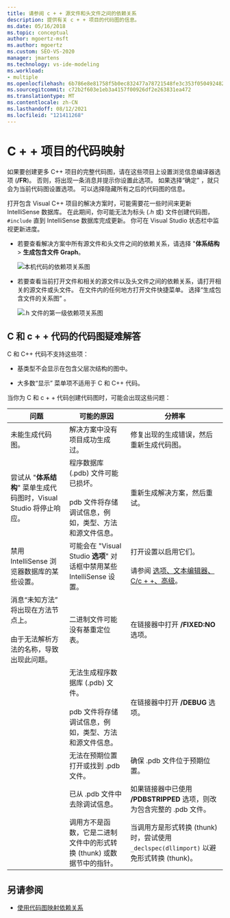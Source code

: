 ```yaml
---
title: 请参阅 c + + 源文件和头文件之间的依赖关系
description: 提供有关 c + + 项目的代码图的信息。
ms.date: 05/16/2018
ms.topic: conceptual
author: mgoertz-msft
ms.author: mgoertz
ms.custom: SEO-VS-2020
manager: jmartens
ms.technology: vs-ide-modeling
ms.workload:
- multiple
ms.openlocfilehash: 6b786e8e81758f5b0ec832477a78721548fe3c353f050492482c5d047238ff25
ms.sourcegitcommit: c72b2f603e1eb3a4157f00926df2e263831ea472
ms.translationtype: MT
ms.contentlocale: zh-CN
ms.lasthandoff: 08/12/2021
ms.locfileid: "121411268"
---
```

# <a name="code-maps-for-c-projects"></a>C + + 项目的代码映射

如果要创建更多 C++ 项目的完整代码图，请在这些项目上设置浏览信息编译器选项 (**/FR**)。 否则，将出现一条消息并提示你设置此选项。 如果选择“确定” ，就只会为当前代码图设置选项。 可以选择隐藏所有之后的代码图的信息。

打开包含 Visual C++ 项目的解决方案时，可能需要花一些时间来更新 IntelliSense 数据库。 在此期间，你可能无法为标头 (*.h* 或) 文件创建代码图， `#include` 直到 IntelliSense 数据库完成更新。 你可在 Visual Studio 状态栏中监视更新进度。

- 若要查看解决方案中所有源文件和头文件之间的依赖关系，请选择 "**体系结构**  >  **生成包含文件 Graph**。

   ![本机代码的依赖项关系图](../modeling/media/dependencygraphgeneral_nativecode.png)

- 若要查看当前打开文件和相关的源文件以及头文件之间的依赖关系，请打开相关的源文件或头文件。 在文件内的任何地方打开文件快捷菜单。 选择“生成包含文件的关系图” 。

   ![.h 文件的第一级依赖项关系图](../modeling/media/dependencygraph_native_firstlevel.png)

## <a name="troubleshoot-code-maps-for-c-and-c-code"></a>C 和 c + + 代码的代码图疑难解答

C 和 C++ 代码不支持这些项：

- 基类型不会显示在包含父层次结构的图中。

- 大多数“显示”  菜单项不适用于 C 和 C++ 代码。

当你为 C 和 c + + 代码创建代码图时，可能会出现这些问题：

|**问题**|可能的原因 |**分辨率**|
|-|-|-|
|未能生成代码图。|解决方案中没有项目成功生成过。|修复出现的生成错误，然后重新生成代码图。|
|尝试从 "**体系结构**" 菜单生成代码图时，Visual Studio 将停止响应。|程序数据库 (.pdb) 文件可能已损坏。<br /><br /> pdb 文件将存储调试信息，例如，类型、方法和源文件信息。|重新生成解决方案，然后重试。|
|禁用 IntelliSense 浏览器数据库的某些设置。|可能会在 "Visual Studio **选项**" 对话框中禁用某些 IntelliSense 设置。|打开设置以启用它们。<br /><br /> 请参阅 [选项、文本编辑器、C/c + +、高级](../ide/reference/options-text-editor-c-cpp-advanced.md)。|
|消息“未知方法”  将出现在方法节点上。<br /><br /> 由于无法解析方法的名称，导致出现此问题。|二进制文件可能没有基重定位表。|在链接器中打开 **/FIXED:NO** 选项。|
||无法生成程序数据库 (.pdb) 文件。<br /><br /> pdb 文件将存储调试信息，例如，类型、方法和源文件信息。|在链接器中打开 **/DEBUG** 选项。|
||无法在预期位置打开或找到 .pdb 文件。|确保 .pdb 文件位于预期位置。|
||已从 .pdb 文件中去除调试信息。|如果链接器中已使用 **/PDBSTRIPPED** 选项，则改为包含完整的 .pdb 文件。|
||调用方不是函数，它是二进制文件中的形式转换 (thunk) 或数据节中的指针。|当调用方是形式转换 (thunk) 时，尝试使用 `_declspec(dllimport)` 以避免形式转换 (thunk)。|

## <a name="see-also"></a>另请参阅

- [使用代码图映射依赖关系](../modeling/map-dependencies-across-your-solutions.md)
